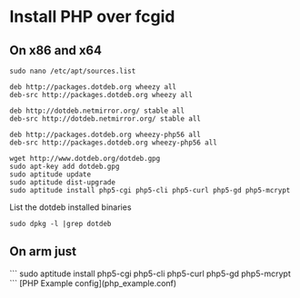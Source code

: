 <h1>Install PHP over fcgid</h1>

<h2>On x86 and x64</h2>

```
sudo nano /etc/apt/sources.list
```

```
deb http://packages.dotdeb.org wheezy all
deb-src http://packages.dotdeb.org wheezy all

deb http://dotdeb.netmirror.org/ stable all
deb-src http://dotdeb.netmirror.org/ stable all

deb http://packages.dotdeb.org wheezy-php56 all
deb-src http://packages.dotdeb.org wheezy-php56 all
```

```
wget http://www.dotdeb.org/dotdeb.gpg
sudo apt-key add dotdeb.gpg
sudo aptitude update
sudo aptitude dist-upgrade
sudo aptitude install php5-cgi php5-cli php5-curl php5-gd php5-mcrypt
```

List the dotdeb installed binaries
```
sudo dpkg -l |grep dotdeb 
```


<h2>On arm just</h2>
```
sudo aptitude install php5-cgi php5-cli php5-curl php5-gd php5-mcrypt
```
[PHP Example config](php_example.conf)
